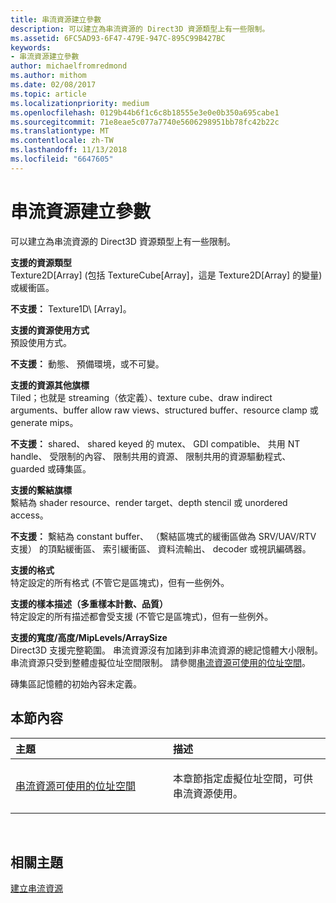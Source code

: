 ```yaml
---
title: 串流資源建立參數
description: 可以建立為串流資源的 Direct3D 資源類型上有一些限制。
ms.assetid: 6FC5AD93-6F47-479E-947C-895C99B427BC
keywords:
- 串流資源建立參數
author: michaelfromredmond
ms.author: mithom
ms.date: 02/08/2017
ms.topic: article
ms.localizationpriority: medium
ms.openlocfilehash: 0129b44b6f1c6c8b18555e3e0e0b350a695cabe1
ms.sourcegitcommit: 71e8eae5c077a7740e5606298951bb78fc42b22c
ms.translationtype: MT
ms.contentlocale: zh-TW
ms.lasthandoff: 11/13/2018
ms.locfileid: "6647605"
---
```

# <a name="streaming-resource-creation-parameters"></a>串流資源建立參數


可以建立為串流資源的 Direct3D 資源類型上有一些限制。

<span id="Supported-Resource-Type"></span><span id="supported-resource-type"></span><span id="SUPPORTED-RESOURCE-TYPE"></span>**支援的資源類型**  
Texture2D\[Array\] (包括 TextureCube\[Array\]，這是 Texture2D\[Array\] 的變量) 或緩衝區。

**不支援：** Texture1D\ [Array\]。

<span id="Supported-Resource-Usage"></span><span id="supported-resource-usage"></span><span id="SUPPORTED-RESOURCE-USAGE"></span>**支援的資源使用方式**  
預設使用方式。

**不支援：** 動態、 預備環境，或不可變。

<span id="Supported-Resource-Misc-Flags"></span><span id="supported-resource-misc-flags"></span><span id="SUPPORTED-RESOURCE-MISC-FLAGS"></span>**支援的資源其他旗標**  
Tiled；也就是 streaming（依定義）、texture cube、draw indirect arguments、buffer allow raw views、structured buffer、resource clamp 或 generate mips。

**不支援：** shared、 shared keyed 的 mutex、 GDI compatible、 共用 NT handle、 受限制的內容、 限制共用的資源、 限制共用的資源驅動程式、 guarded 或磚集區。

<span id="Supported-Bind-Flags"></span><span id="supported-bind-flags"></span><span id="SUPPORTED-BIND-FLAGS"></span>**支援的繫結旗標**  
繫結為 shader resource、render target、depth stencil 或 unordered access。

**不支援：** 繫結為 constant buffer、 （繫結區塊式的緩衝區做為 SRV/UAV/RTV 支援） 的頂點緩衝區、 索引緩衝區、 資料流輸出、 decoder 或視訊編碼器。

<span id="Supported-Formats"></span><span id="supported-formats"></span><span id="SUPPORTED-FORMATS"></span>**支援的格式**  
特定設定的所有格式 (不管它是區塊式)，但有一些例外。

<span id="Supported-Sample-Description--Multisample-count--quality-"></span><span id="supported-sample-description--multisample-count--quality-"></span><span id="SUPPORTED-SAMPLE-DESCRIPTION--MULTISAMPLE-COUNT--QUALITY-"></span>**支援的樣本描述（多重樣本計數、品質）**  
特定設定的所有描述都會受支援 (不管它是區塊式)，但有一些例外。

<span id="Supported-Width-Height-MipLevels-ArraySize"></span><span id="supported-width-height-miplevels-arraysize"></span><span id="SUPPORTED-WIDTH-HEIGHT-MIPLEVELS-ARRAYSIZE"></span>**支援的寬度/高度/MipLevels/ArraySize**  
Direct3D 支援完整範圍。 串流資源沒有加諸到非串流資源的總記憶體大小限制。 串流資源只受到整體虛擬位址空間限制。 請參閱[串流資源可使用的位址空間](address-space-available-for-streaming-resources.md)。

磚集區記憶體的初始內容未定義。

## <a name="span-idin-this-sectionspanin-this-section"></a><span id="in-this-section"></span>本節內容


<table>
<colgroup>
<col width="50%" />
<col width="50%" />
</colgroup>
<thead>
<tr class="header">
<th align="left">主題</th>
<th align="left">描述</th>
</tr>
</thead>
<tbody>
<tr class="odd">
<td align="left"><p><a href="address-space-available-for-streaming-resources.md">串流資源可使用的位址空間</a></p></td>
<td align="left"><p>本章節指定虛擬位址空間，可供串流資源使用。</p></td>
</tr>
</tbody>
</table>

 

## <a name="span-idrelated-topicsspanrelated-topics"></a><span id="related-topics"></span>相關主題


[建立串流資源](creating-streaming-resources.md)

 

 




